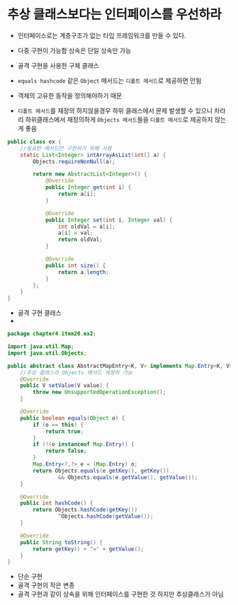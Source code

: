 # 추상 클래스보다는 인터페이스를 우선하라
- 인터페이스로는 계층구조가 없는 타입 프레임워크를 만들 수 있다.
- 다중 구현이 가능함 상속은 단일 상속만 가능

- 골격 구현을 사용한 구체 클래스
- `equals hashcode` 같은 `Object` 메서드는 `디폴트 메서드`로 제공하면 안됨
- 객체의 고유한 동작을 정의해야하기 때문
- `디폴트 메서드`를 재정의 하지않을경우 하위 클래스에서 문제 발생할 수 있으니 차라리 하위클래스에서 재정의하게 `Objects 메서드`들을 `디폴트 메서드`로 제공하지 않는게 좋음
```java
public class ex {
    //필요한 메서드만 구현하기 위해 사용
    static List<Integer> intArrayAsList(int[] a) {
        Objects.requireNonNull(a);

        return new AbstractList<Integer>() {
            @Override
            public Integer get(int i) {
                return a[i];
            }

            @Override
            public Integer set(int i, Integer val) {
                int oldVal = a[i];
                a[i] = val;
                return oldVal;
            }

            @Override
            public int size() {
                return a.length;
            }
        };
    }
}
```

- 골격 구현 클래스
- 
```java
package chapter4.item20.ex2;

import java.util.Map;
import java.util.Objects;

public abstract class AbstractMapEntry<K, V> implements Map.Entry<K, V> {
    //추상 클래스라 Objects 메서드 재정의 가능
    @Override
    public V setValue(V value) {
        throw new UnsupportedOperationException();
    }

    @Override
    public boolean equals(Object o) {
        if (o == this) {
            return true;
        }
        if (!(o instanceof Map.Entry)) {
            return false;
        }
        Map.Entry<?,?> e = (Map.Entry) o;
        return Objects.equals(e.getKey(), getKey())
                && Objects.equals(e.getValue(), getValue());
    }

    @Override
    public int hashCode() {
        return Objects.hashCode(getKey())
                ^Objects.hashCode(getValue());
    }

    @Override
    public String toString() {
        return getKey() + "=" + getValue();
    }
}
```

- 단순 구현
- 골격 구현의 작은 변종
- 골격 구현과 같이 상속을 위해 인터페이스를 구현한 것 하지만 추상클래스가 아님


